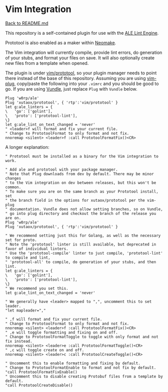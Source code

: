 # Vim Integration

[Back to README.md](README.md)

This repository is a self-contained plugin for use with the
[ALE Lint Engine](https://github.com/w0rp/ale).

Prototool is also enabled as a maker within
[Neomake](https://github.com/neomake/neomake/blob/master/autoload/neomake/makers/ft/proto.vim).

The Vim integration will currently compile, provide lint errors, do generation of your stubs, and
format your files on save. It will also optionally create new files from a template when opened.

The plugin is under [vim/prototool](../vim/prototool), so your plugin manager needs to point there
instead of the base of this repository. Assuming you are using
[vim-plug](https://github.com/junegunn/vim-plug), copy/paste the following into your `.vimrc` and
you should be good to go. If you are using [Vundle](https://github.com/VundleVim/Vundle.vim), just
replace `Plug` with `Vundle` below.

```vim
Plug 'w0rp/ale'
Plug 'xutaox/prototool', { 'rtp':'vim/prototool' }
let g:ale_linters = {
\   'go': ['golint'],
\   'proto': ['prototool-lint'],
\}
let g:ale_lint_on_text_changed = 'never'
" <leader>f will format and fix your current file.
" Change to PrototoolFormat to only format and not fix.
nnoremap <silent> <leader>f :call PrototoolFormatFix()<CR>
```

A longer explanation:

```vim
" Prototool must be installed as a binary for the Vim integration to work.

" Add ale and prototool with your package manager.
" Note that Plug downloads from dev by default. There may be minor changes
" to the Vim integration on dev between releases, but this won't be common.
" To make sure you are on the same branch as your Prototool install, set
" the branch field in the options for xutaox/prototool per the vim-plug
" documentation. Vundle does not allow setting branches, so on Vundle,
" go into plug directory and checkout the branch of the release you are on.
Plug 'w0rp/ale'
Plug 'xutaox/prototool', { 'rtp':'vim/prototool' }

" We recommend setting just this for Golang, as well as the necessary set for proto.
" Note the 'prototool' linter is still available, but deprecated in favor of individual linters.
" Use the 'prototool-compile' linter to just compile, 'prototool-lint' to compile and lint,
" 'prototool-all' to compile, do generation of your stubs, and then lint.
let g:ale_linters = {
\   'go': ['golint'],
\   'proto': ['prototool-lint'],
\}
" We recommend you set this.
let g:ale_lint_on_text_changed = 'never'

" We generally have <leader> mapped to ",", uncomment this to set leader.
"let mapleader=","

" ,f will format and fix your current file.
" Change to PrototoolFormat to only format and not fix.
nnoremap <silent> <leader>f :call PrototoolFormatFix()<CR>
" ,e will toggle formatting and fixing on and off.
" Change to PrototoolFormatToggle to toggle with only format and not fix instead.
nnoremap <silent> <leader>e :call PrototoolFormatToggle()<CR>
" ,c will toggle create on and off.
nnoremap <silent> <leader>c :call PrototoolCreateToggle()<CR>

" Uncomment this to enable formatting and fixing by default.
" Change to PrototoolFormatEnable to format and not fix by default.
"call PrototoolFormatFixEnable()
" Uncomment this to disable creating Protobuf files from a template by default.
"call PrototoolCreateDisable()
```

